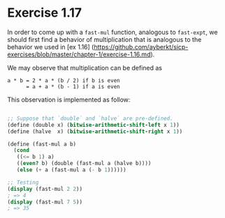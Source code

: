 # Exercise 1.17

In order to come up with a ```fast-mul``` function, analogous to ```fast-expt```, we should first find a behavior of multiplication that is analogous to the behavior we used in [ex 1.16] (https://github.com/ayberkt/sicp-exercises/blob/master/chapter-1/exercise-1.16.md).

We may observe that multiplication can be defined as

```
a * b = 2 * a * (b / 2) if b is even
      = a + a * (b - 1) if a is even
```

This observation is implemented as follow:

```scheme

;; Suppose that `double` and `halve` are pre-defined.
(define (double x) (bitwise-arithmetic-shift-left x 1))
(define (halve  x) (bitwise-arithmetic-shift-right x 1))

(define (fast-mul a b)
  (cond
   ((<= b 1) a)
   ((even? b) (double (fast-mul a (halve b))))
   (else (+ a (fast-mul a (- b 1))))))

;; Testing
(display (fast-mul 2 2))
; => 4
(display (fast-mul 7 5))
; => 35
```

